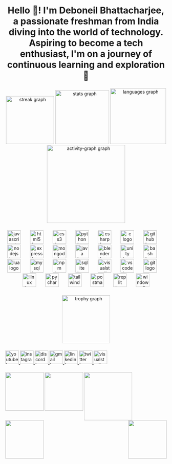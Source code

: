 <h1 align="center">Hello 👋! I'm Deboneil Bhattacharjee, a passionate freshman from India diving into the world of technology. Aspiring to become a tech enthusiast, I'm on a journey of continuous learning and exploration🚀</h1>

###

<div align="center">
  <img src="https://streak-stats.demolab.com?user=deboneil07&locale=en&mode=daily&theme=radical&hide_border=false&border_radius=5&date_format=j%20M%5B%20Y%5D" height="150" alt="streak graph"  />
  <img src="https://github-readme-stats.vercel.app/api?username=deboneil07&hide_title=false&hide_rank=false&show_icons=true&include_all_commits=true&count_private=true&disable_animations=false&theme=aura&locale=en&hide_border=false&custom_title=My%20Stats" height="168" alt="stats graph"  />
  <img src="https://github-readme-stats.vercel.app/api/top-langs?username=deboneil07&locale=en&hide_title=false&layout=compact&card_width=320&langs_count=10&theme=codeSTACKr&hide_border=false" height="174" alt="languages graph"  />
  <img src="https://github-readme-activity-graph.vercel.app/graph?username=deboneil07&radius=0&area=true&hide_title=false&hide_border=false&theme=synthwave-84&custom_title=My%20Contribution%20Graph" height="244" alt="activity-graph graph"  />
</div>

###

<div align="center">
  <img src="https://cdn.jsdelivr.net/gh/devicons/devicon/icons/javascript/javascript-original.svg" height="42" alt="javascript logo"  />
  <img width="21" />
  <img src="https://cdn.jsdelivr.net/gh/devicons/devicon/icons/html5/html5-original.svg" height="42" alt="html5 logo"  />
  <img width="21" />
  <img src="https://cdn.jsdelivr.net/gh/devicons/devicon/icons/css3/css3-original.svg" height="42" alt="css3 logo"  />
  <img width="21" />
  <img src="https://cdn.jsdelivr.net/gh/devicons/devicon/icons/python/python-original.svg" height="42" alt="python logo"  />
  <img width="21" />
  <img src="https://cdn.jsdelivr.net/gh/devicons/devicon/icons/csharp/csharp-original.svg" height="42" alt="csharp logo"  />
  <img width="21" />
  <img src="https://cdn.jsdelivr.net/gh/devicons/devicon/icons/c/c-original.svg" height="42" alt="c logo"  />
  <img width="21" />
  <img src="https://skillicons.dev/icons?i=github" height="42" alt="github logo"  />
  <img width="21" />
  <img src="https://cdn.jsdelivr.net/gh/devicons/devicon/icons/nodejs/nodejs-original.svg" height="42" alt="nodejs logo"  />
  <img width="21" />
  <img src="https://skillicons.dev/icons?i=express" height="42" alt="express logo"  />
  <img width="21" />
  <img src="https://cdn.jsdelivr.net/gh/devicons/devicon/icons/mongodb/mongodb-original.svg" height="42" alt="mongodb logo"  />
  <img width="21" />
  <img src="https://cdn.jsdelivr.net/gh/devicons/devicon/icons/java/java-original.svg" height="42" alt="java logo"  />
  <img width="21" />
  <img src="https://cdn.jsdelivr.net/gh/devicons/devicon/icons/blender/blender-original.svg" height="42" alt="blender logo"  />
  <img width="21" />
  <img src="https://skillicons.dev/icons?i=unity" height="42" alt="unity logo"  />
  <img width="21" />
  <img src="https://skillicons.dev/icons?i=bash" height="42" alt="bash logo"  />
  <img width="21" />
  <img src="https://img.shields.io/badge/Lua-2C2D72?logo=lua&logoColor=white&style=for-the-badge" height="42" alt="lua logo"  />
  <img width="21" />
  <img src="https://cdn.jsdelivr.net/gh/devicons/devicon/icons/mysql/mysql-original.svg" height="42" alt="mysql logo"  />
  <img width="21" />
  <img src="https://cdn.jsdelivr.net/gh/devicons/devicon/icons/npm/npm-original-wordmark.svg" height="42" alt="npm logo"  />
  <img width="21" />
  <img src="https://cdn.jsdelivr.net/gh/devicons/devicon/icons/sqlite/sqlite-original.svg" height="42" alt="sqlite logo"  />
  <img width="21" />
  <img src="https://cdn.jsdelivr.net/gh/devicons/devicon/icons/visualstudio/visualstudio-plain.svg" height="42" alt="visualstudio logo"  />
  <img width="21" />
  <img src="https://cdn.jsdelivr.net/gh/devicons/devicon/icons/vscode/vscode-original.svg" height="42" alt="vscode logo"  />
  <img width="21" />
  <img src="https://cdn.jsdelivr.net/gh/devicons/devicon/icons/git/git-original.svg" height="42" alt="git logo"  />
  <img width="21" />
  <img src="https://cdn.jsdelivr.net/gh/devicons/devicon/icons/linux/linux-original.svg" height="42" alt="linux logo"  />
  <img width="21" />
  <img src="https://cdn.jsdelivr.net/gh/devicons/devicon/icons/pycharm/pycharm-original.svg" height="42" alt="pycharm logo"  />
  <img width="21" />
  <img src="https://img.shields.io/badge/Tailwind CSS-06B6D4?logo=tailwindcss&logoColor=black&style=for-the-badge" height="42" alt="tailwindcss logo"  />
  <img width="21" />
  <img src="https://img.shields.io/badge/Postman-FF6C37?logo=postman&logoColor=black&style=for-the-badge" height="42" alt="postman logo"  />
  <img width="21" />
  <img src="https://img.shields.io/badge/Replit-F26207?logo=replit&logoColor=black&style=for-the-badge" height="42" alt="replit logo"  />
  <img width="21" />
  <img src="https://cdn.jsdelivr.net/gh/devicons/devicon/icons/windows8/windows8-original.svg" height="42" alt="windows8 logo"  />
</div>

###

<div align="center">
  <img src="https://github-profile-trophy.vercel.app?username=deboneil07&theme=discord&column=4&row=1&margin-w=8&margin-h=8&no-bg=false&no-frame=false&order=4" height="150" alt="trophy graph"  />
</div>

###

<div align="left">
  <a href="https://www.youtube.com/channel/UCvJSpxaGXSIoHQgyPV4efrA" target="_blank">
    <img src="https://img.shields.io/static/v1?message=Youtube&logo=youtube&label=&color=FF0000&logoColor=white&labelColor=&style=for-the-badge" height="42" alt="youtube logo"  />
  </a>
  <a href="https://www.instagram.com/_.kxntrxl._/" target="_blank">
    <img src="https://img.shields.io/static/v1?message=Instagram&logo=instagram&label=&color=E4405F&logoColor=white&labelColor=&style=for-the-badge" height="42" alt="instagram logo"  />
  </a>
  <a href="barboach." target="_blank">
    <img src="https://img.shields.io/static/v1?message=Discord&logo=discord&label=&color=7289DA&logoColor=white&labelColor=&style=for-the-badge" height="42" alt="discord logo"  />
  </a>
  <a href="bhattacharjeedeboneil@gmail.com" target="_blank">
    <img src="https://img.shields.io/static/v1?message=Gmail&logo=gmail&label=&color=D14836&logoColor=white&labelColor=&style=for-the-badge" height="42" alt="gmail logo"  />
  </a>
  <a href="https://www.linkedin.com/in/deboneil-bhattacharjee-304149297?trk=contact-info" target="_blank">
    <img src="https://img.shields.io/static/v1?message=LinkedIn&logo=linkedin&label=&color=0077B5&logoColor=white&labelColor=&style=for-the-badge" height="42" alt="linkedin logo"  />
  </a>
  <a href="https://twitter.com/Deboneilbhatt" target="_blank">
    <img src="https://img.shields.io/static/v1?message=Twitter&logo=twitter&label=&color=1DA1F2&logoColor=white&labelColor=&style=for-the-badge" height="42" alt="twitter logo"  />
  </a>
  <img src="https://img.shields.io/static/v1?message=Visual%20Studio%20Marketplace&logo=visualstudio&label=&color=e2165e&logoColor=white&labelColor=&style=for-the-badge" height="42" alt="visualstudio logo"  />
</div>

###

<img align="left" height="120" src="https://user-images.githubusercontent.com/74038190/212257460-738ff738-247f-4445-a718-cdd0ca76e2db.gif"  />

###

<img align="left" height="120" src="https://user-images.githubusercontent.com/74038190/212257472-08e52665-c503-4bd9-aa20-f5a4dae769b5.gif"  />

###

<img align="left" height="150" src="https://user-images.githubusercontent.com/74038190/212257468-1e9a91f1-b626-4baa-b15d-5c385dfa7ed2.gif"  />

###

<img align="left" height="120" src="https://user-images.githubusercontent.com/74038190/212257465-7ce8d493-cac5-494e-982a-5a9deb852c4b.gif"  />

###

<img align="right" height="120" src="https://user-images.githubusercontent.com/74038190/212257454-16e3712e-945a-4ca2-b238-408ad0bf87e6.gif"  />

###
